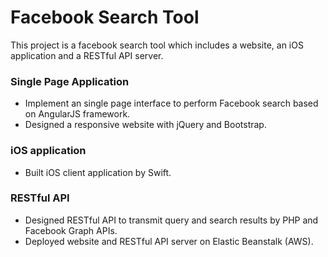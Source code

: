 # Facebook Search Tool

This project is a facebook search tool which includes a website, an iOS application and a RESTful API server.

### Single Page Application
* Implement an single page interface to perform Facebook search based on AngularJS framework. 
* Designed a responsive website with jQuery and Bootstrap.

### iOS application
* Built iOS client application by Swift.

### RESTful API
* Designed RESTful API to transmit query and search results by PHP and Facebook Graph APIs.
* Deployed website and RESTful API server on Elastic Beanstalk (AWS).

